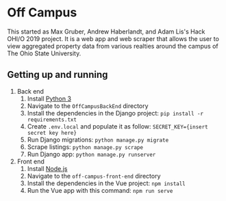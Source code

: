 # Off Campus

This started as Max Gruber, Andrew Haberlandt, and Adam Lis's Hack OHI/O 2019 project. It is a web app and web scraper that allows the user to view aggregated property data from various realties around the campus of The Ohio State University.

## Getting up and running

1. Back end
    1. Install [Python 3](https://www.python.org/downloads/)
    1. Navigate to the `OffCampusBackEnd` directory
    1. Install the dependencies in the Django project: `pip install -r requirements.txt`
    1. Create `.env.local` and populate it as follow: `SECRET_KEY={insert secret key here}`
    1. Run Django migrations: `python manage.py migrate`
    1. Scrape listings: `python manage.py scrape`
    1. Run Django app: `python manage.py runserver`
1. Front end
    1. Install [Node.js](https://nodejs.org/)
    1. Navigate to the `off-campus-front-end` directory
    1. Install the dependencies in the Vue project: `npm install`
    1. Run the Vue app with this command: `npm run serve`
